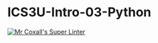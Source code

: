# ICS3U-Intro-03-Python

[![Mr Coxall's Super Linter](https://github.com/Johanna-liu16/ICS3U-Intro-03-Python/workflows/Mr%20Coxall's%20Super%20Linter/badge.svg)](https://github.com/Johanna-liu16/ICS3U-Intro-03-Python/actions/)
